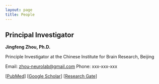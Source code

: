 ```yaml
---
layout: page
title: People
---
```

## Principal Investigator

**Jingfeng Zhou, Ph.D.**

Principle Investigator at the Chinese Institute for Brain Research, Beijing

Email: zhou-neurolab@gmail.com
Phone: xxx-xxx-xxx

[[PubMed](https://www.ncbi.nlm.nih.gov/myncbi/1-AMNoyoc62Qs/bibliography/public/?sortby=pubDate&sdirection=descending)] [[Google Scholar](https://scholar.google.com/citations?user=ZQD-fmcAAAAJ)] [[Research Gate](https://www.researchgate.net/profile/Jingfeng-Zhou)]
